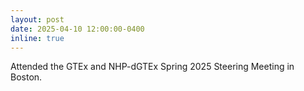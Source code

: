 ```yaml
---
layout: post
date: 2025-04-10 12:00:00-0400
inline: true
---
```


Attended the GTEx and NHP-dGTEx Spring 2025 Steering Meeting in Boston.
